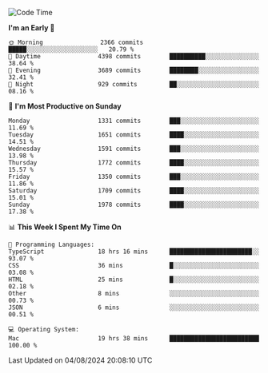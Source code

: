 <!--START_SECTION:waka-->
![Code Time](http://img.shields.io/badge/Code%20Time-4%2C245%20hrs%2035%20mins-blue)

**I'm an Early 🐤** 

```text
🌞 Morning                2366 commits        █████░░░░░░░░░░░░░░░░░░░░   20.79 % 
🌆 Daytime                4398 commits        ██████████░░░░░░░░░░░░░░░   38.64 % 
🌃 Evening                3689 commits        ████████░░░░░░░░░░░░░░░░░   32.41 % 
🌙 Night                  929 commits         ██░░░░░░░░░░░░░░░░░░░░░░░   08.16 % 
```
📅 **I'm Most Productive on Sunday** 

```text
Monday                   1331 commits        ███░░░░░░░░░░░░░░░░░░░░░░   11.69 % 
Tuesday                  1651 commits        ████░░░░░░░░░░░░░░░░░░░░░   14.51 % 
Wednesday                1591 commits        ███░░░░░░░░░░░░░░░░░░░░░░   13.98 % 
Thursday                 1772 commits        ████░░░░░░░░░░░░░░░░░░░░░   15.57 % 
Friday                   1350 commits        ███░░░░░░░░░░░░░░░░░░░░░░   11.86 % 
Saturday                 1709 commits        ████░░░░░░░░░░░░░░░░░░░░░   15.01 % 
Sunday                   1978 commits        ████░░░░░░░░░░░░░░░░░░░░░   17.38 % 
```


📊 **This Week I Spent My Time On** 

```text
💬 Programming Languages: 
TypeScript               18 hrs 16 mins      ███████████████████████░░   93.07 % 
CSS                      36 mins             █░░░░░░░░░░░░░░░░░░░░░░░░   03.08 % 
HTML                     25 mins             █░░░░░░░░░░░░░░░░░░░░░░░░   02.18 % 
Other                    8 mins              ░░░░░░░░░░░░░░░░░░░░░░░░░   00.73 % 
JSON                     6 mins              ░░░░░░░░░░░░░░░░░░░░░░░░░   00.51 % 

💻 Operating System: 
Mac                      19 hrs 38 mins      █████████████████████████   100.00 % 
```


 Last Updated on 04/08/2024 20:08:10 UTC
<!--END_SECTION:waka-->
